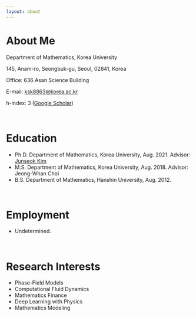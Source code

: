 ```yaml
---
layout: about 
---
```


# About Me
Department of Mathematics, Korea University

145, Anam-ro, Seongbuk-gu, Seoul, 02841, Korea

Office: 636 Asan Science Building

E-mail: ksk8863@korea.ac.kr

h-index: 3 ([Google Scholar](https://scholar.google.co.uk/citations?user=JB4JxcIAAAAJ&hl=en))

<br/>

# Education
* Ph.D. Department of Mathematics, Korea University, Aug. 2021. Advisor: [Junseok Kim](https://mathematicians.korea.ac.kr/cfdkim/)
* M.S. Department of Mathematics, Korea University, Aug. 2018. Advisor: Jeong-Whan Choi
* B.S. Department of Mathematics, Hanshin University, Aug. 2012.

<br/>

# Employment
* Undetermined.

<br/>

# Research Interests
* Phase-Field Models
* Computational Fluid Dynamics
* Mathematics Finance
* Deep Learning with Physics
* Mathematics Modeling
